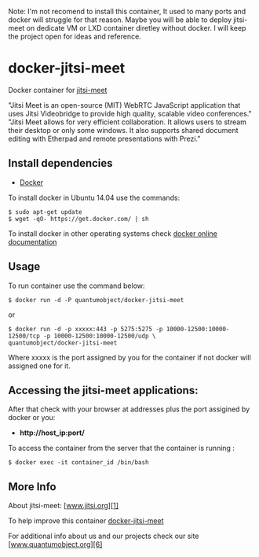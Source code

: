 
Note: I'm not recomend to install this container, It used to many ports and docker will struggle for that reason. Maybe you will be able to deploy jitsi-meet on dedicate VM or LXD container diretley without docker. I will keep the project open for ideas and reference.  

# docker-jitsi-meet

Docker container for [jitsi-meet][3]

"Jitsi Meet is an open-source (MIT) WebRTC JavaScript application that uses Jitsi Videobridge to provide high quality, scalable video conferences."  "Jitsi Meet allows for very efficient collaboration. It allows users to stream their desktop or only some windows. It also supports shared document editing with Etherpad and remote presentations with Prezi."


## Install dependencies

  - [Docker][2]

To install docker in Ubuntu 14.04 use the commands:

    $ sudo apt-get update
    $ wget -qO- https://get.docker.com/ | sh

 To install docker in other operating systems check [docker online documentation][4]

## Usage

To run container use the command below:

    $ docker run -d -P quantumobject/docker-jitsi-meet

or

    $ docker run -d -p xxxxx:443 -p 5275:5275 -p 10000-12500:10000-12500/tcp -p 10000-12500:10000-12500/udp \
    quantumobject/docker-jitsi-meet

Where xxxxx is the port assigned by you for the container if not docker will assigned one for it.

## Accessing the jitsi-meet applications:

After that check with your browser at addresses plus the port assigined by docker or you:

  - **http://host_ip:port/**

To access the container from the server that the container is running :

    $ docker exec -it container_id /bin/bash


## More Info

About jitsi-meet: [www.jitsi.org][1]

To help improve this container [docker-jitsi-meet][5]

For additional info about us and our projects check our site [www.quantumobject.org][6]

[1]:https://jitsi.org/
[2]:https://www.docker.com
[3]:https://jitsi.org/
[4]:http://docs.docker.com
[5]:https://github.com/QuantumObject/docker-jitsi-meet
[6]:https://www.quantumobject.org/
